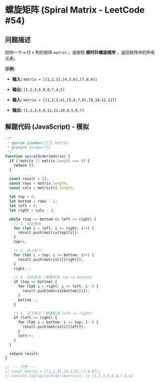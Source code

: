 # 螺旋矩阵 (Spiral Matrix - LeetCode #54)

## 问题描述

给你一个 `m` 行 `n` 列的矩阵 `matrix` ，请按照 **顺时针螺旋顺序** ，返回矩阵中的所有元素。

**示例:**

- **输入:** `matrix = [[1,2,3],[4,5,6],[7,8,9]]`
- **输出:** `[1,2,3,6,9,8,7,4,5]`

- **输入:** `matrix = [[1,2,3,4],[5,6,7,8],[9,10,11,12]]`
- **输出:** `[1,2,3,4,8,12,11,10,9,5,6,7]`

## 解题代码 (JavaScript) - 模拟

```javascript
/**
 * @param {number[][]} matrix
 * @return {number[]}
 */
function spiralOrder(matrix) {
  if (!matrix || matrix.length === 0) {
    return [];
  }

  const result = [];
  const rows = matrix.length;
  const cols = matrix[0].length;
  
  let top = 0;
  let bottom = rows - 1;
  let left = 0;
  let right = cols - 1;

  while (top <= bottom && left <= right) {
    // 1. 从左到右
    for (let i = left; i <= right; i++) {
      result.push(matrix[top][i]);
    }
    top++;

    // 2. 从上到下
    for (let i = top; i <= bottom; i++) {
      result.push(matrix[i][right]);
    }
    right--;

    // 3. 从右到左 (需要检查 top <= bottom)
    if (top <= bottom) {
      for (let i = right; i >= left; i--) {
        result.push(matrix[bottom][i]);
      }
      bottom--;
    }

    // 4. 从下到上 (需要检查 left <= right)
    if (left <= right) {
      for (let i = bottom; i >= top; i--) {
        result.push(matrix[i][left]);
      }
      left++;
    }
  }

  return result;
}

// --- 示例 ---
// const matrix = [[1,2,3],[4,5,6],[7,8,9]];
// console.log(spiralOrder(matrix)); // [1,2,3,6,9,8,7,4,5]
```
